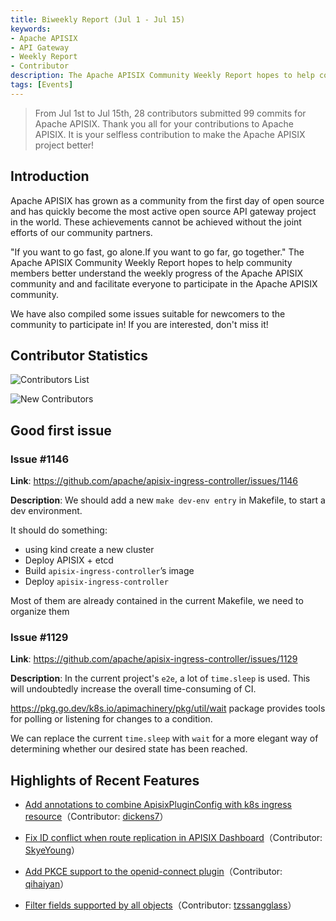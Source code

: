 ```yaml
---
title: Biweekly Report (Jul 1 - Jul 15)
keywords:
- Apache APISIX
- API Gateway
- Weekly Report
- Contributor
description: The Apache APISIX Community Weekly Report hopes to help community members better understand the weekly progress of the Apache APISIX community and and facilitate everyone to participate in the Apache APISIX community.
tags: [Events]
---
```


> From Jul 1st to Jul 15th, 28 contributors submitted 99 commits for Apache APISIX. Thank you all for your contributions to Apache APISIX. It is your selfless contribution to make the Apache APISIX project better!

<!--truncate-->

## Introduction

Apache APISIX has grown as a community from the first day of open source and has quickly become the most active open source API gateway project in the world. These achievements cannot be achieved without the joint efforts of our community partners.

"If you want to go fast, go alone.If you want to go far, go together." The Apache APISIX Community Weekly Report hopes to help community members better understand the weekly progress of the Apache APISIX community and and facilitate everyone to participate in the Apache APISIX community.

We have also compiled some issues suitable for newcomers to the community to participate in! If you are interested, don't miss it!

## Contributor Statistics

![Contributors List](https://static.apiseven.com/2022/weeklyreport/0721/4.jpg)

![New Contributors](https://static.apiseven.com/2022/weeklyreport/0721/2.png)

## Good first issue

### Issue #1146

**Link**: https://github.com/apache/apisix-ingress-controller/issues/1146

**Description**: We should add a new `make dev-env entry` in Makefile, to start a dev environment.

It should do something:

- using kind create a new cluster
- Deploy APISIX + etcd
- Build `apisix-ingress-controller`’s image
- Deploy `apisix-ingress-controller`

Most of them are already contained in the current Makefile, we need to organize them

### Issue #1129

**Link**: https://github.com/apache/apisix-ingress-controller/issues/1129

**Description**: In the current project's `e2e`, a lot of `time.sleep` is used. This will undoubtedly increase the overall time-consuming of CI.

https://pkg.go.dev/k8s.io/apimachinery/pkg/util/wait package provides tools for polling or listening for changes to a condition.

We can replace the current `time.sleep` with `wait` for a more elegant way of determining whether our desired state has been reached.

## Highlights of Recent Features

- [Add annotations to combine ApisixPluginConfig with k8s ingress resource](https://github.com/apache/apisix-ingress-controller/pull/1139)（Contributor: [dickens7](https://github.com/dickens7)）

- [Fix ID conflict when route replication in APISIX Dashboard](https://github.com/apache/apisix-dashboard/pull/2501)（Contributor: [SkyeYoung](https://github.com/SkyeYoung)）

- [Add PKCE support to the openid-connect plugin](https://github.com/apache/apisix/pull/7370)（Contributor: [qihaiyan](https://github.com/qihaiyan)）

- [Filter fields supported by all objects](https://github.com/apache/apisix/pull/7391)（Contributor: [tzssangglass](https://github.com/tzssangglass)）
